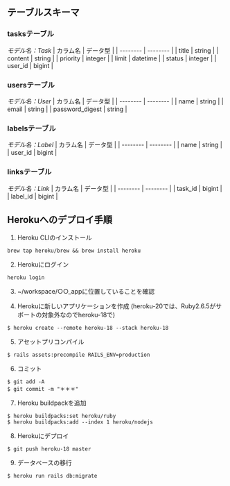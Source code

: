 ## テーブルスキーマ

### tasksテーブル
*モデル名：Task*
| カラム名 | データ型 |
| -------- | -------- |
| title | string |
| content | string |
| priority | integer |
| limit | datetime |
| status | integer |
| user_id | bigint |

### usersテーブル
*モデル名：User*
| カラム名 | データ型 |
| -------- | -------- |
| name | string |
| email | string |
| password_digest | string |

### labelsテーブル
*モデル名：Label*
| カラム名 | データ型 |
| -------- | -------- |
| name | string |
| user_id | bigint |

### linksテーブル
*モデル名：Link*
| カラム名 | データ型 |
| -------- | -------- |
| task_id | bigint |
| label_id | bigint |


## Herokuへのデプロイ手順

1. Heroku CLIのインストール
```
brew tap heroku/brew && brew install heroku
```

2. Herokuにログイン
```
heroku login
```

3. ~/workspace/○○_appに位置していることを確認

4. Herokuに新しいアプリケーションを作成
(heroku-20では、Ruby2.6.5がサポートの対象外なのでheroku-18で)
```
$ heroku create --remote heroku-18 --stack heroku-18
```

5. アセットプリコンパイル
```
$ rails assets:precompile RAILS_ENV=production
```

6. コミット
```
$ git add -A
$ git commit -m "＊＊＊"
```

7. Heroku buildpackを追加
```
$ heroku buildpacks:set heroku/ruby
$ heroku buildpacks:add --index 1 heroku/nodejs
```

8. Herokuにデプロイ
```
$ git push heroku-18 master
```

9. データベースの移行
```
$ heroku run rails db:migrate
```
